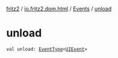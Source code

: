 [fritz2](../../index.md) / [io.fritz2.dom.html](../index.md) / [Events](index.md) / [unload](./unload.md)

# unload

`val unload: `[`EventType`](../-event-type/index.md)`<`[`UIEvent`](https://kotlinlang.org/api/latest/jvm/stdlib/org.w3c.dom.events/-u-i-event/index.html)`>`